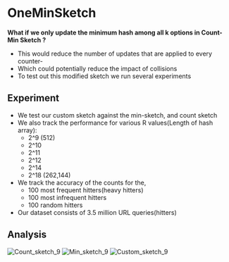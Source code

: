 # OneMinSketch
**What if we only update the minimum hash among all k options in Count-Min Sketch ?**

- This would reduce the number of updates that are applied to every counter-
- Which could potentially reduce the impact of collisions
- To test out this modified sketch we run several experiments

## Experiment
- We test our custom sketch against the min-sketch, and count sketch
- We also track the performance for various R values(Length of hash array):
  - 2^9 (512)
  - 2^10
  - 2^11
  - 2^12
  - 2^14
  - 2^18 (262,144)
- We track the accuracy of the counts for the,
  - 100 most frequent hitters(heavy hitters)
  - 100 most infrequent hitters
  - 100 random hitters
- Our dataset consists of 3.5 million URL queries(hitters)

## Analysis 

![Count_sketch_9](https://github.com/Jeffrey-Joan/OneMinSketch/assets/57098615/528e8856-cf19-4989-acca-67f2e025238b) ![Min_sketch_9](https://github.com/Jeffrey-Joan/OneMinSketch/assets/57098615/34823775-e4f7-40fa-9589-5998dad830df) ![Custom_sketch_9](https://github.com/Jeffrey-Joan/OneMinSketch/assets/57098615/1b2738c1-2915-4367-afc4-6565516746ca)

